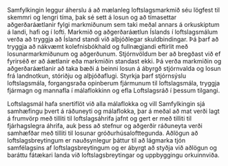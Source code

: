 Samfylkingin leggur áherslu á að mælanleg loftslagsmarkmið séu lögfest til skemmri og lengri tíma, þak sé sett á losun og að tímasettar aðgerðaráætlanir fylgi markmiðunum sem taki meðal annars á orkuskiptum á landi, hafi og í lofti. Markmið og aðgerðaráætlun Íslands í loftslagsmálum verða að tryggja að Ísland standi við alþjóðlegar skuldbindingar. Þá þarf að tryggja að nákvæmt kolefnisbókhald og fullnægjandi eftirlit með losunarmarkmiðunum og aðgerðunum. Stjórnvöldum ber að bregðast við ef fyrirséð er að áætlanir eða markmiðin standast ekki. Þá verða markmiðin og aðgerðaráætlanir að taka bæði á beinni losun á ábyrgð stjórnvalda og losun frá landnotkun, stóriðju og alþjóðaflugi. Styrkja þarf stjórnsýslu loftslagsmála, forgangsraða opinberum fjármunum til loftslagsmála, tryggja fjármagn og mannafla í málaflokkinn og efla Loftslagsráð í þessum tilgangi.

Loftslagsmál hafa snertiflöt við alla málaflokka og vill Samfylkingin sjá samhæfingu þvert á ráðuneyti og málaflokka, þar á meðal að mat verði lagt á frumvörp með tilliti til loftslagsáhrifa jafnt og gert er með tilliti til fjárhagslegra áhrifa, auk þess að stefnur og aðgerðir ráðuneyta verði samhæfðar með tilliti til losunar gróðurhúsalofttegunda. Aðlögun að loftslagsbreytingum er nauðsynlegur þáttur til að lágmarka tjón samfélagsins af loftslagsbreytingum og er ábyrgt að styðja við aðlögun og baráttu fátækari landa við loftslagsbreytingar og uppbyggingu orkuinnviða. 